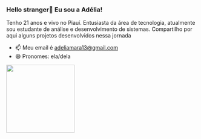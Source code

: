 ### Hello stranger👋 Eu sou a Adélia!

Tenho 21 anos e vivo no Piauí. Entusiasta da área de tecnologia, atualmente sou estudante de análise e desenvolvimento de sistemas. Compartilho por aqui alguns projetos desenvolvidos nessa jornada

- 📫 Meu email é adeliamara13@gmail.com
- 😄 Pronomes: ela/dela


<div align="left">
  <a href="https://github.com/cibellemc">
  <img height="180em" src="https://github-readme-stats.vercel.app/api/top-langs/?username=adeliamara&layout=compact&langs_count=8&theme=dracula"/>
</div>


